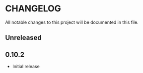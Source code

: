 # CHANGELOG

All notable changes to this project will be documented in this file.

## Unreleased

## 0.10.2

* Initial release